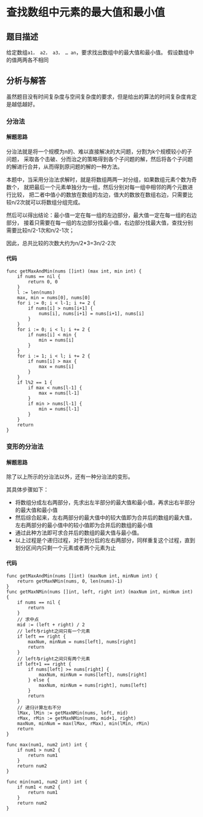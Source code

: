 # 查找数组中元素的最大值和最小值

## 题目描述
给定数组``a1， a2， a3， … an``，要求找出数组中的最大值和最小值。
假设数组中的值两两各不相同

## 分析与解答

虽然题目没有时间复杂度与空间复杂度的要求，但是给出的算法的时间复杂度肯定是越低越好。

### 分治法
#### 解题思路
分治法就是将一个规模为n的、难以直接解决的大问题，分割为k个规模较小的子问题，
采取各个击破、分而治之的策略得到各个子问题的解，然后将各个子问题的解进行合并，从而得到原问题的解的一种方法。

本题中，当采用分治法求解时，就是将数组两两一对分组，如果数组元素个数为奇数个，
就把最后一个元素单独分为一组，然后分别对每一组中相邻的两个元数进行比较，
把二者中值小的数放在数组的左边，值大的数放在数组右边，只需要比较n/2次就可以将数组分组完成。

然后可以得出结论：最小值一定在每一组的左边部分，最大值一定在每一组的右边部分，
接着只需要在每一组的左边部分找最小值，右边部分找最大值，查找分别需要比较n/2-1次和n/2-1次；

因此，总共比较的次数大约为n/2*3=3n/2-2次
####  代码
```golang
func getMaxAndMin(nums []int) (max int, min int) {
	if nums == nil {
		return 0, 0
	}
	l := len(nums)
	max, min = nums[0], nums[0]
	for i := 0; i < l-1; i += 2 {
		if nums[i] > nums[i+1] {
			nums[i], nums[i+1] = nums[i+1], nums[i]
		}
	}
	for i := 0; i < l; i += 2 {
		if nums[i] < min {
			min = nums[i]
		}
	}
	for i := 1; i < l; i += 2 {
		if nums[i] > max {
			max = nums[i]
		}
	}
	if l%2 == 1 {
		if max < nums[l-1] {
			max = nums[l-1]
		}
		if min > nums[l-1] {
			min = nums[l-1]
		}
	}
	return
}
```
### 变形的分治法
#### 解题思路
除了以上所示的分治法以外，还有一种分治法的变形。

其具体步骤如下：
* 将数组分成左右两部分，先求出左半部分的最大值和最小值，再求出右半部分的最大值和最小值
* 然后综合起来，左右两部分的最大值中的较大值即为合并后的数组的最大值，
左右两部分的最小值中的较小值即为合并后的数组的最小值
* 通过此种方法即可求合并后的数组的最大值与最小值。
* 以上过程是个递归过程，对于划分后的左右两部分，同样重复这个过程，直到划分区间内只剩一个元素或者两个元素为止
#### 代码
```golang
func getMaxAndMin(nums []int) (maxNum int, minNum int) {
	return getMaxNMin(nums, 0, len(nums)-1)
}
func getMaxNMin(nums []int, left, right int) (maxNum int, minNum int) {
	if nums == nil {
		return
	}
	// 求中点
	mid := (left + right) / 2
	// left与right之间只有一个元素
	if left == right {
		maxNum, minNum = nums[left], nums[right]
		return
	}
	// left与right之间只有两个元素
	if left+1 == right {
		if nums[left] >= nums[right] {
			maxNum, minNum = nums[left], nums[right]
		} else {
			maxNum, minNum = nums[right], nums[left]
		}
		return
	}
	// 递归计算左右不分
	lMax, lMin := getMaxNMin(nums, left, mid)
	rMax, rMin := getMaxNMin(nums, mid+1, right)
	maxNum, minNum = max(lMax, rMax), min(lMin, rMin)
	return
}

func max(num1, num2 int) int {
	if num1 > num2 {
		return num1
	}
	return num2
}

func min(num1, num2 int) int {
	if num1 < num2 {
		return num1
	}
	return num2
}
```